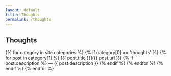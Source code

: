 ```yaml
---
layout: default
title: Thoughts
permalink: /thoughts
---
```


## Thoughts

{% for category in site.categories %}
{% if category[0] == 'thoughts' %}
{% for post in category[1] %}
[{{ post.title }}]({{ post.url }})
{% if post.description %} — {{ post.description }} {% endif %}
{% endfor %}
{% endif %}
{% endfor %}
